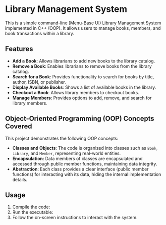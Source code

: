 # Library Management System

This is a simple command-line (Menu-Base UI) Library Management System implemented in C++ (OOP). It allows users to manage books, members, and book transactions within a library.

## Features

- **Add a Book**: Allows librarians to add new books to the library catalog.
- **Remove a Book**: Enables librarians to remove books from the library catalog.
- **Search for a Book**: Provides functionality to search for books by title, author, ISBN, or publisher.
- **Display Available Books**: Shows a list of available books in the library.
- **Checkout a Book**: Allows library members to checkout books.
- **Manage Members**: Provides options to add, remove, and search for library members.

## Object-Oriented Programming (OOP) Concepts Covered

This project demonstrates the following OOP concepts:

- **Classes and Objects**: The code is organized into classes such as `Book`, `Library`, and `Member`, representing real-world entities.
- **Encapsulation**: Data members of classes are encapsulated and accessed through public member functions, maintaining data integrity.
- **Abstraction**: Each class provides a clear interface (public member functions) for interacting with its data, hiding the internal implementation details.

## Usage

1. Compile the code:
2. Run the executable:
3. Follow the on-screen instructions to interact with the system.
